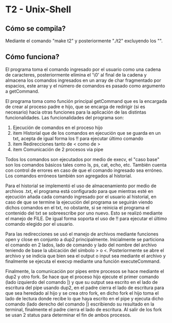 # T2 - Unix-Shell

## Cómo se compila?
Mediante el comando "make t2" y posteriormente "./t2" excluyendo los "".

## Cómo funciona?
El programa toma el comando ingresado por el usuario como una cadena de caracteres, posteriormente elimina el '\0' al final de la cadena y almacena los comandos ingresados en un array de char fragmentado por espacios, este array y el número de comandos es pasado como argumento a getCommand.

El programa toma como función principal getCommand que es la encargada de crear al proceso padre e hijo, que se encarga de redirigir (si es necesario) hacia otras funciones para la aplicación de las distintas funcionalidades. Las funcionalidades del programa son:

1. Ejecución de comandos en el proceso hijo 
2. item Historial que de los comandos en ejecución que se guarda en un txt, acepta de igual forma los !! para ejecutar último comando
3. item Redirecciones tanto de <  como de >
4. item Comunicación de 2 procesos via pipe


Todos los comandos son ejecutados por medio de execv, el "caso base" son los comandos básicos tales como ls, ps, cat, echo, etc. También cuenta con control de errores en caso de que el comando ingresado sea erróneo. Los comandos erróneos también son agregados al historial.

Para el historial se implementó el uso de almacenamiento por medio de archivos .txt, el programa está configurado para que mientras esté en ejecución añada cada comando ingresado por el usuario al historial, en caso de que se termine la ejecución del programa se seguirán viendo dichos comandos en el txt, no obstante, si se reinicia el programa el contenido del txt se sobreescribe por uno nuevo. Esto se realizó mediante el manejo de FILE. De igual forma soporta el uso de !! para ejecutar el último comando elegido por el usuario.

Para las redirecciones se usó el manejo de archivos mediante funciones open y close en conjunto a dup2 principalmente. Inicialmente se particiona el comando en 2 lados, lado de comando y lado del nombre del archivo teniendo de base la ubicación del símbolo > o <. Posteriormente se abre el archivo y se indicia que bien sea el output o input sea mediante el archivo y finalmente se ejecuta el execvp mediante una función executeCommand.

Finalmente, la comunicación por pipes entre procesos se hace mediante el dup2 y otro fork. Se hace que el proceso hijo ejecute el primer comando (lado izquierdo del comando |) y que su output sea escrito en el lado de escritura del pipe usando dup2, en el padre cierra el lado de escritura para que sea heredado al hijo y se crea otro fork, en dicho fork el hijo toma el lado de lectura donde recibe lo que haya escrito en el pipe y ejecuta dicho comando (lado derecho del comando |) escribiendo su resultado en la terminal, finalmente el padre cierra el lado de escritura. Al salir de los fork se usan 2 status para determinar el fin de ambos procesos. 
